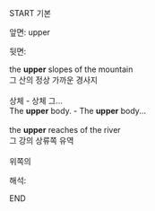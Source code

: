 START
기본

앞면:
upper


뒷면:
<div><div>the <strong>upper</strong> slopes of the mountain </div><div><div>그 산의 정상 가까운 경사지</div></div></div><div><br></div><div><div><div><span>상체 - 상체 그...</span></div></div><div><div><span>The <strong>upper</strong> body. - The <strong>upper</strong> body...</span></div></div></div><div><br></div><div><div>the <b>upper</b> reaches of the river </div><div>그 강의 상류쪽 유역</div></div><div><br></div><div>위쪽의</div>


해석:
<!--ID: 1746614454916-->
END